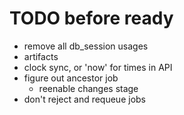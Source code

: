 # TODO before ready
- remove all db_session usages
- artifacts
- clock sync, or 'now' for times in API
- figure out ancestor job
  - reenable changes stage
- don't reject and requeue jobs
